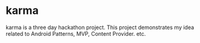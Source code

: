 # karma
karma is a three day hackathon project. This project demonstrates my idea related to Android Patterns, MVP, Content Provider. etc.
